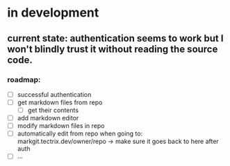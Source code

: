 # in development
## current state: authentication seems to work but I won't blindly trust it without reading the source code.

### roadmap:

- [ ] successful authentication
- [ ] get markdown files from repo
  - [ ] get their contents
- [ ] add markdown editor
- [ ] modify markdown files in repo
- [ ] automatically edit from repo when going to: markgit.tectrix.dev/owner/repo -> make sure it goes back to here after auth
- [ ] ...